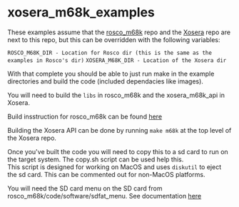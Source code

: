 # xosera_m68k_examples

These examples assume that the [rosco_m68k](https://github.com/rosco-m68k/rosco_m68k) repo and the [Xosera](https://github.com/XarkLabs/Xosera) repo are next to this repo, but this can be overridden with the following variables:

`ROSCO_M68K_DIR - Location for Rosco dir (this is the same as the examples in Rosco's dir)`
`XOSERA_M68K_DIR - Location of the Xosera dir`

With that complete you should be able to just run make in the example directories and build the code (included dependacies like images).  

You will need to build the `libs` in rosco_m68k and the xosera_m68k_api in Xosera. 

Build insstruction for rosco_m68k can be found [here](https://github.com/rosco-m68k/rosco_m68k/tree/develop/code/software)

Building the Xosera API can be done by running `make m68k` at the top level of the Xosera repo.

Once you've built the code you will need to copy this to a sd card to run on the target system.  The copy.sh script can be used help this.  
This script is designed for working on MacOS and uses `diskutil` to eject the sd card.  This can be commented out for non-MacOS platforms.  

You will need the SD card menu on the SD card from rosco_m68k/code/software/sdfat_menu.  See documentation [here](https://github.com/rosco-m68k/rosco_m68k/blob/develop/SDCardGuide.md)

